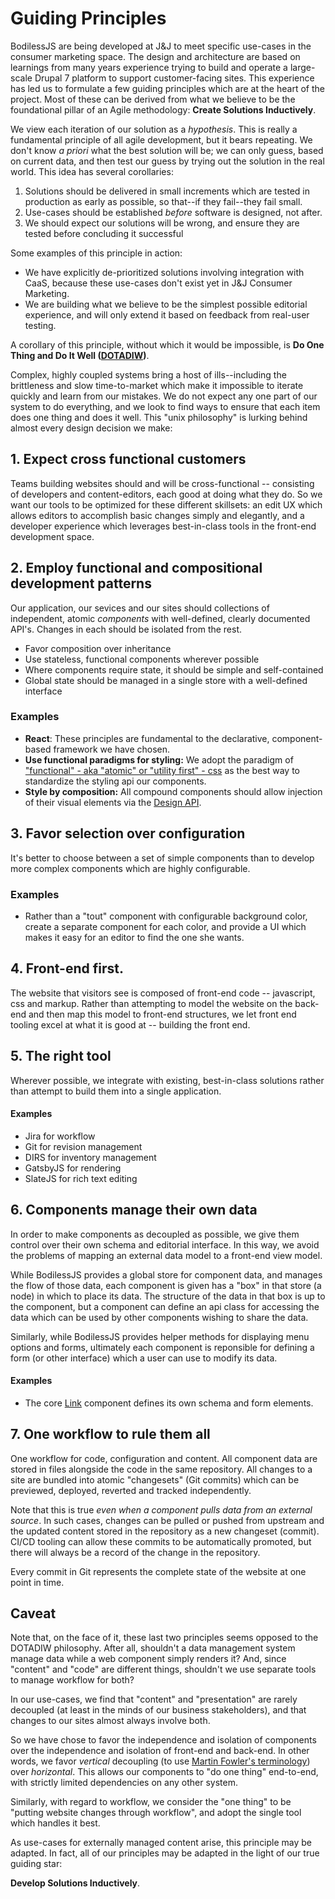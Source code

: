 # Guiding Principles

BodilessJS are being developed at J&J to
meet specific use-cases in the consumer marketing space. The design and
architecture are based on learnings from many years experience trying to build
and operate a large-scale Drupal 7 platform to support customer-facing sites. This
experience has led us to formulate a few guiding principles which are at the heart
of the project. Most of these can be derived from what we believe to be the
foundational pillar of an Agile methodology: **Create Solutions Inductively**.

We view each iteration of our solution as a *hypothesis*. This is really a
fundamental principle of all agile development, but it bears repeating. We don't
know *a priori* what the best solution will be; we can only guess, based on
current data, and then test our guess by trying out the solution in the real
world. This idea has several corollaries:

1. Solutions should be delivered in small increments which are tested in
   production as early as possible, so that--if they fail--they fail small.
2. Use-cases should be established *before* software is designed, not after.
3. We should expect our solutions will be wrong, and ensure they are tested before
   concluding it successful

Some examples of this principle in action:
- We have explicitly de-prioritized solutions involving integration with CaaS,
  because these use-cases don't exist yet in J&J Consumer Marketing.
- We are building what we believe to be the simplest possible editorial
  experience, and will only extend it based on feedback from real-user testing.

A corollary of this principle, without which it would be impossible,
is **Do One Thing and Do It Well ([DOTADIW](http://dotadiw.com/))**.

Complex, highly coupled systems bring a host of ills--including the brittleness
and slow time-to-market which make it impossible to iterate quickly and learn
from our mistakes. We do not expect any one part of our system to do everything,
and we look to find ways to ensure that each item does one thing and does it
well. This "unix philosophy" is lurking behind almost every design decision we
make:

## 1. Expect cross functional customers
Teams building websites should and will be cross-functional -- consisting of
developers and content-editors, each good at doing what they do. So we want our
tools to be optimized for these different skillsets:  an edit UX which allows
editors to accomplish basic changes simply and elegantly, and a developer
experience which leverages best-in-class tools in the front-end development space.

## 2. Employ functional and compositional development patterns
Our application, our sevices and our sites should collections of independent,
atomic *components* with well-defined, clearly documented API's. Changes
in each should be isolated from the rest.
- Favor composition over inheritance
- Use stateless, functional components wherever possible
- Where components require state, it should be simple and self-contained
- Global state should be managed in a single store with a well-defined interface

### Examples
- **React**: These principles are fundamental to the declarative, component-based
  framework we have chosen.
- **Use functional paradigms for styling:** We adopt the paradigm of
  ["functional" - aka "atomic" or "utility first" - css](https://www.phase2technology.com/blog/defense-of-functional-css)
  as the best way to standardize the styling api our components.
- **Style by composition:** All compound components should allow injection of
  their visual elements via the [Design API](../Development/Architecture/FClasses).

## 3. Favor selection over configuration
It's better to choose between a set of simple components than to develop more
complex components which are highly configurable.

### Examples
- Rather than a "tout" component with configurable background color, create a
  separate component for each color, and provide a UI which makes it easy for
  an editor to find the one she wants.

## 4. Front-end first.
The website that visitors see is composed of front-end code -- javascript, css
and markup. Rather than attempting to model the website on the back-end and then
map this model to front-end structures, we let front end tooling excel at what
it is good at -- building the front end.

## 5. The right tool
Wherever possible, we integrate with existing, best-in-class solutions rather
than attempt to build them into a single application.

#### Examples
- Jira for workflow
- Git for revision management
- DIRS for inventory management
- GatsbyJS for rendering
- SlateJS for rich text editing

## 6. Components manage their own data
In order to make components as decoupled as possible, we give them control
over their own schema and editorial interface.  In this way, we avoid the
problems of mapping an external data model to a front-end view model.

While BodilessJS provides a global store for component data, and manages the
flow of those data, each component is given has a "box" in that store (a node)
in which to place its data. The structure of the data in that box is up to the
component, but a component can define an api class for accessing the data which
can be used by other components wishing to share the data.

Similarly, while BodilessJS provides helper methods for displaying menu options
and forms, ultimately each component is reponsible for defining a form (or
other interface) which a user can use to modify its data.

#### Examples
- The core [Link](../../../Components/Link) component defines
  its own schema and form elements.

## 7. One workflow to rule them all
One workflow for code, configuration and content. All component data are stored
in files alongside the code in the same repository. All changes to a site are
bundled into atomic "changesets" (Git commits) which can be previewed, deployed,
reverted and tracked independently. 

Note that this is true *even when a component pulls data from an external
source*. In such cases, changes can be pulled or pushed from upstream and the
updated content stored in the repository as a new changeset (commit). CI/CD
tooling can allow these commits to be automatically promoted, but there will
always be a record of the change in the repository.

Every commit in Git represents the complete state of the website at one point
in time.

## Caveat

Note that, on the face of it, these last two principles seems opposed to the
DOTADIW philosophy. After all, shouldn't a data management system manage data
while a web component simply renders it? And, since "content" and "code" are
different things, shouldn't we use separate tools to manage workflow for both?

In our use-cases, we find that "content" and "presentation" are rarely
decoupled (at least in the minds of our business stakeholders), and that
changes to our sites almost always involve both.

So we have chose to favor the independence and isolation of components over the
independence and isolation of front-end and back-end. In other words, we favor
*vertical* decoupling (to use
[Martin Fowler's terminology](https://martinfowler.com/articles/break-monolith-into-microservices.html#DecoupleVerticallyAndReleaseTheDataEarly))
over *horizontal*. This allows our components to "do one thing" end-to-end,
with strictly limited dependencies on any other system.

Similarly, with regard to workflow, we consider the "one thing"
to be "putting website changes through workflow", and adopt the single tool
which handles it best.

As use-cases for externally managed content arise, this principle may be
adapted.  In fact, all of our principles may be adapted in the light of
our true guiding star:

**Develop Solutions Inductively**.
